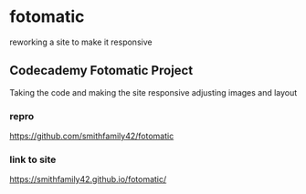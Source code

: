 # fotomatic
reworking a site to make it responsive
## Codecademy Fotomatic Project
Taking the code and making the site responsive adjusting images and layout

### repro
https://github.com/smithfamily42/fotomatic
### link to site
https://smithfamily42.github.io/fotomatic/
